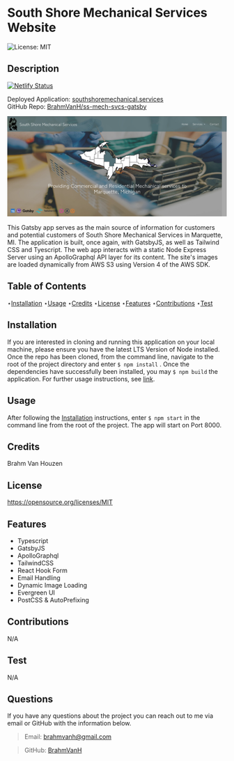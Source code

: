 # South Shore Mechanical Services Website

![License: MIT](https://img.shields.io/badge/License-MIT-yellow.svg)

## Description

[![Netlify Status](https://api.netlify.com/api/v1/badges/24ef7404-61fd-4fd1-b8df-2df9148796a2/deploy-status)](https://app.netlify.com/sites/south-shore-mech-svcs/deploys)

Deployed Application: [southshoremechanical.services](https://southshoremechanical.services) \
GitHub Repo: [BrahmVanH/ss-mech-svcs-gatsby](https://github.com/BrahmVanH/ss-mech-svcs-gatsby)

![Screenshot](/src/images/ss-mech-svcs-screenshot-w-techs.webp)

This Gatsby app serves as the main source of information for customers and potential customers of South Shore Mechanical Services in Marquette, MI. The application is built, once again, with GatsbyJS, as well as Tailwind CSS and Tyescript. The web app interacts with a static Node Express Server using an ApolloGraphql API layer for its content. The site's images are loaded dynamically from AWS S3 using Version 4 of the AWS SDK.

## Table of Contents

⋆[Installation](#Installation)
⋆[Usage](#Usage)
⋆[Credits](#Credits)
⋆[License](#License)
⋆[Features](#Features)
⋆[Contributions](#Contributions)
⋆[Test](#Contributions)

## Installation

If you are interested in cloning and running this application on your local machine, please ensure you have the latest LTS Version of Node installed. Once the repo has been cloned, from the command line, navigate to the root of the project directory and enter `$ npm install` . Once the dependencies have successfully been installed, you may `$ npm build` the application. For further usage instructions, see [link](#Usage).

## Usage

After following the [Installation](#Installation) instructions, enter `$ npm start` in the command line from the root of the project. The app will start on Port 8000.

## Credits

Brahm Van Houzen

## License

https://opensource.org/licenses/MIT

## Features

- Typescript
- GatsbyJS
- ApolloGraphql
- TailwindCSS
- React Hook Form
- Email Handling
- Dynamic Image Loading
- Evergreen UI
- PostCSS & AutoPrefixing

## Contributions

N/A

## Test

N/A

## Questions

If you have any questions about the project you can reach out to me via email or GitHub with the information below.

> Email: brahmvanh@gmail.com

> GitHub: [BrahmVanH](https://github.com/BrahmVanH)
